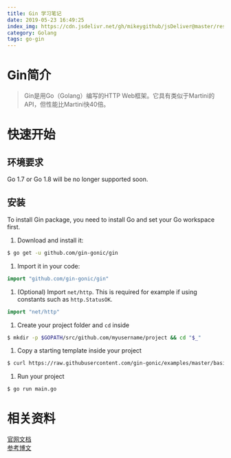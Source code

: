 ```yaml
---
title: Gin 学习笔记
date: 2019-05-23 16:49:25
index_img: https://cdn.jsdelivr.net/gh/mikeygithub/jsDeliver@master/resource/img/go-gin.jpg
category: Golang
tags: go-gin
---
```


# Gin简介
>Gin是用Go（Golang）编写的HTTP Web框架。它具有类似于Martini的API，但性能比Martini快40倍。
# 快速开始

## 环境要求
<p class="note note-primary">
    Go 1.7 or Go 1.8 will be no longer supported soon.
</p>

## 安装

To install Gin package, you need to install Go and set your Go workspace first.

1. Download and install it:

```sh
$ go get -u github.com/gin-gonic/gin
```

1. Import it in your code:

```go
import "github.com/gin-gonic/gin"
```

1. (Optional) Import `net/http`. This is required for example if using constants such as `http.StatusOK`.

```go
import "net/http"
```

1. Create your project folder and `cd` inside

```sh
$ mkdir -p $GOPATH/src/github.com/myusername/project && cd "$_"
```

1. Copy a starting template inside your project

```sh
$ curl https://raw.githubusercontent.com/gin-gonic/examples/master/basic/main.go > main.go
```

1. Run your project

```sh
$ go run main.go
```



# 相关资料

[官网文档](https://github.com/gin-gonic/gin)  
[参考博文](https://geektutu.com/post/quick-go-gin.html)